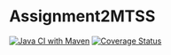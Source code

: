 # Assignment2MTSS
[![Java CI with Maven](https://github.com/MattWasBwoken/Assignment2/actions/workflows/main.yml/badge.svg)](https://github.com/MattWasBwoken/Assignment2/actions/workflows/main.yml)
[![Coverage Status](https://coveralls.io/repos/github/MattWasBwoken/Assignment2/badge.svg?branch=master)](https://coveralls.io/github/MattWasBwoken/Assignment2?branch=master)
